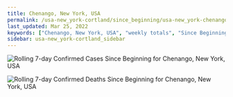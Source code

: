 ```yaml
---
title: Chenango, New York, USA
permalink: /usa-new_york-cortland/since_beginning/usa-new_york-chenango-since_beginning.html
last_updated: Mar 25, 2022
keywords: ["Chenango, New York, USA", "weekly totals", "Since Beginning"]
sidebar: usa-new_york-cortland_sidebar
---
```


![Rolling 7-day Confirmed Cases Since Beginning for Chenango, New York, USA](/covid_tracker/images/graphs/usa-new_york-chenango-rolling_7_days_confirmed-since_beginning_graph.png)

![Rolling 7-day Confirmed Deaths Since Beginning for Chenango, New York, USA](/covid_tracker/images/graphs/usa-new_york-chenango-rolling_7_days_deaths-since_beginning_graph.png)
